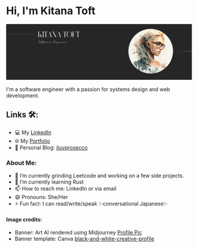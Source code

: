 # Hi, I'm Kitana Toft

<img src="https://github.com/kctoft/kctoft/blob/main/ktoft_banner.png" alt="banner">

I'm a software engineer with a passion for systems design and web development.

## Links 🛠️: 
- 💻 My <a href="https://www.linkedin.com/in/kitana/"> LinkedIn</a>
- 🌐 My <a href="https://kitanatoft.com/">Portfolio</a>
- 🥂 Personal Blog: <a href="https://iluvprosecco.com/">iluvprosecco</a>

### About Me:
- 🔭 I’m currently grinding Leetcode and working on a few side projects.
- 🌱 I’m currently learning Rust
- 📫 How to reach me: LinkedIn or via email
- 😄 Pronouns: She/Her
- ⚡ Fun fact: I can read/write/speak ✨conversational Japanese✨

#### Image credits:
- Banner: Art AI rendered using Midjourney <a href="https://midjourney.com/" title="ProfilePic">Profile Pic</a>
- Banner template: Canva <a href="https://www.canva.com/p/templates/EAFdMrMy2PQ-black-and-white-creative-profile-information-linkedin-article-cover-image/">black-and-white-creative-profile</a>

<!--
**kctoft/kctoft** is a ✨ _special_ ✨ repository because its `README.md` (this file) appears on your GitHub profile.

Here are some ideas to get you started:

- 🔭 I’m currently working on ...
- 🌱 I’m currently learning ...
- 👯 I’m looking to collaborate on ...
- 🤔 I’m looking for help with ...
- 💬 Ask me about ...
- 📫 How to reach me: ...
- 😄 Pronouns: ...
- ⚡ Fun fact: ...
-->
